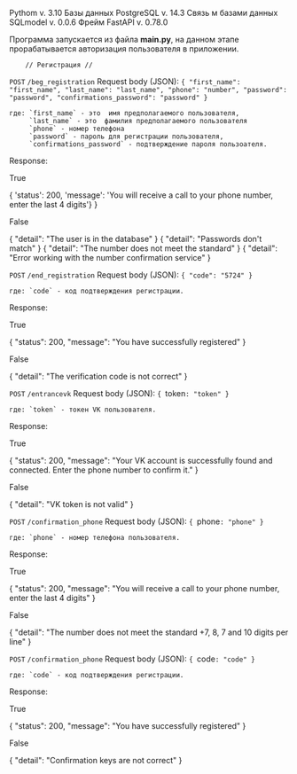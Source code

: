 Pythom v. 3.10
Базы данных PostgreSQL v. 14.3
Связь м базами данных SQLmodel v. 0.0.6
Фрейм FastAPI v. 0.78.0


Программа запускается из файла __main.py__, на данном этапе прорабатывается 
авторизация пользователя в приложении.


        // Регистрация //


`POST` `/beg_registration`
 Request body (JSON):
    `{
      "first_name": "first_name",
      "last_name": "last_name",
      "phone": "number",
      "password": "password",
      "confirmations_password": "password"
    }`

    где: `first_name` - это  имя предполагаемого пользователя, 
         `last_name` - это  фамилия предполагаемого пользователя
         `phone` - номер телефона 
         `password` - пароль для регистрации пользователя,
         `confirmations_password` - подтверждение пароля пользоателя.
Response:

True

{
  'status': 200, 
  'message': 'You will receive a call to your phone number, enter the last 4 digits'}
}

False

{
  "detail": "The user is in the database"
}
{
  "detail": "Passwords don't match"
}
{
  "detail": "The number does not meet the standard"
}
{
  "detail": "Error working with the number confirmation service"
}


`POST` `/end_registration`
 Request body (JSON):
    `{
        "code": "5724"
    }`

    где: `code` - код подтверждения регистрации. 
         
Response:

True


{
  "status": 200,
  "message": "You have successfully registered"
}

False

{
  "detail": "The verification code is not correct"
}


`POST` `/entrancevk`
 Request body (JSON):
    `{
        `token`: "token"
    }`

    где: `token` - токен VK пользователя. 
         
Response:

True


{
  "status": 200,
  "message": "Your VK account is successfully found and connected. Enter the phone number to confirm it."
}

False

{
  "detail": "VK token is not valid"
}

`POST` `/confirmation_phone`
 Request body (JSON):
    `{
        `phone`: "phone"
    }`

    где: `phone` - номер телефона пользователя. 
         
Response:

True

{
  "status": 200,
  "message": "You will receive a call to your phone number, enter the last 4 digits"
}

False

{
  "detail": "The number does not meet the standard +7, 8, 7 and 10 digits per line"
}

`POST` `/confirmation_phone`
 Request body (JSON):
    `{
        `code`: "code"
    }`

    где: `code` - код подтверждения регистрации. 
         
Response:

True

{
  "status": 200,
  "message": "You have successfully registered"
}

False

{
  "detail": "Confirmation keys are not correct"
}